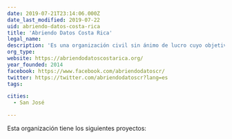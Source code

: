 ```yaml
---
date: 2019-07-21T23:14:06.000Z
date_last_modified: 2019-07-22
uid: abriendo-datos-costa-rica
title: 'Abriendo Datos Costa Rica'
legal_name: 
description: 'Es una organización civil sin ánimo de lucro cuyo objetivo es contrbuir a fomentar la cultura de datos abiertos mediante la capacitación, el desarrollo de proyectos y apoyando el acceso a la información pública para el ejercicio de la ciudadanía.'
org_type: 
website: https://abriendodatoscostarica.org/
year_founded: 2014
facebook: https://www.facebook.com/abriendodatoscr/
twitter: https://twitter.com/abriendodatoscr?lang=es
tags:

cities: 
  - San José

---
```


Esta organización tiene los siguientes proyectos:


